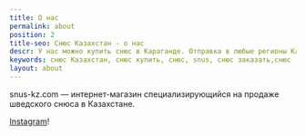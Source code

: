 ```yaml
---
title: О нас
permalink: about
position: 2
title-seo: Снюс Казахстан - о нас
descr: У нас можно купить снюс в Караганде. Отправка в любые регионы Казахстана
keywords: снюс Казахстан, снюс купить, снюс, snus, снюс заказать,снюс ,snus,
layout: about
---
```


snus-kz.com — интернет-магазин специализирующийся на продаже шведского снюса в Казахстане.

[Instagram](https://www.instagram.com/snus.kz/)!